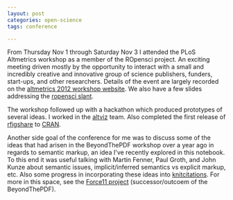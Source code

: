 ```yaml
---
layout: post
categories: open-science
tags: conference

---
```


From Thursday Nov 1 through Saturday Nov 3 I attended the PLoS Altmetrics workshop as a member of the ROpensci project.  An exciting meeting driven mostly by the opportunity to interact with a small and incredibly creative and innovative group of science publishers, funders, start-ups, and other researchers. Details of the event are largely recorded on the [altmetrics 2012 workshop website](https://sites.google.com/site/altmetricsworkshop). We also have a few slides addressing the [ropensci slant](http://ropensci.org/alm/).  

The workshop followed up with a hackathon which produced prototypes of several ideas.  I worked in the [altviz](https://github.com/karthikram/almviz) team.  Also completed the first release of [rfigshare](https://github.com/ropensci/rfigshare) to [CRAN](http://cran.at.r-project.org/web/packages/rfigshare/).  

Another side goal of the conference for me was to discuss some of the ideas that had arisen in the BeyondThePDF workshop over a year ago in regards to semantic markup, an idea I've recently explored in this notebook.  To this end it was useful talking with Martin Fenner, Paul Groth, and John Kunze about semantic issues, implicit/inferred semantics vs explicit markup, etc.  Also some progress in incorporating these ideas into [knitcitations](://github.com/cboettig/knitcitations). For more in this space, see the [Force11 project](http://force11.org/white_paper) (successor/outcoem of the BeyondThePDF).  

